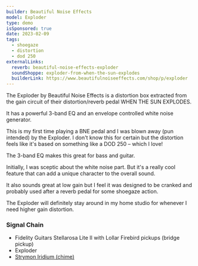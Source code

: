 ```yaml
---
builder: Beautiful Noise Effects
model: Exploder
type: demo
isSponsored: true
date: 2023-02-09
tags:
  - shoegaze
  - distortion
  - dod 250
externalLinks:
  reverb: beautiful-noise-effects-exploder
  soundShoppe: exploder-from-when-the-sun-explodes
  builderLink: https://www.beautifulnoiseeffects.com/shop/p/exploder
---
```


The Exploder by Beautiful Noise Effects is a distortion box extracted from the gain circuit of their distortion/reverb pedal WHEN THE SUN EXPLODES.

It has a powerful 3-band EQ and an envelope controlled white noise generator.

This is my first time playing a BNE pedal and I was blown away (pun intended) by the Exploder. I don't know this for certain but the distortion feels like it's based on something like a DOD 250 – which I love!

The 3-band EQ makes this great for bass and guitar.

Initially, I was sceptic about the white noise part. But it's a really cool feature that can add a unique character to the overall sound.

It also sounds great at low gain but I feel it was designed to be cranked and probably used after a reverb pedal for some shoegaze action.

The Exploder will definitely stay around in my home studio for whenever I need higher gain distortion.

### Signal Chain

- Fidelity Guitars Stellarosa Lite II with Lollar Firebird pickups (bridge pickup)
- Exploder
- [Strymon Iridium (chime)](/demos/strymon-iridium)
